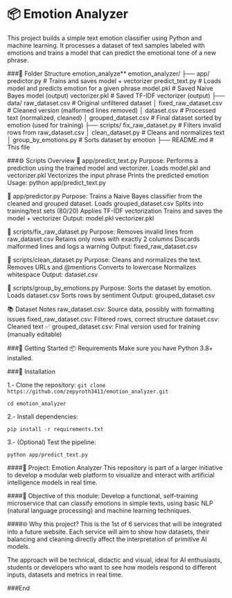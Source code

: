 # 📦 Emotion Analyzer
This project builds a simple text emotion classifier using Python and machine learning. It processes a dataset of text samples labeled with emotions and trains a model that can predict the emotional tone of a new phrase.

###📁 Folder Structure emotion_analyze**
emotion_analyzer/
├── app/ 
 predictor.py # Trains and saves model + vectorizer
 predict_text.py # Loads model and predicts emotion for a given phrase
 model.pkl # Saved Naive Bayes model (output)
 vectorizer.pkl # Saved TF-IDF vectorizer (output)
├── data/
 raw_dataset.csv # Original unfiltered dataset │ 
 fixed_raw_dataset.csv # Cleaned version (malformed lines removed) │ 
 dataset.csv # Processed text (normalized, cleaned) │ 
grouped_dataset.csv # Final dataset sorted by emotion (used for training) 
├── scripts/ 
fix_raw_dataset.py # Filters invalid rows from raw_dataset.csv │ 
clean_dataset.py # Cleans and normalizes text │ 
group_by_emotions.py # Sorts dataset by emotion 
├── README.md # This file

###⚙️ Scripts Overview
📂 app/predict_text.py Purpose: Performs a prediction using the trained model and vectorizer. Loads model.pkl and vectorizer.pkl Vectorizes the input phrase Prints the predicted emotion Usage: python app/predict_text.py

📂 app/predictor.py Purpose: Trains a Naive Bayes classifier from the cleaned and grouped dataset. Loads grouped_dataset.csv Splits into training/test sets (80/20) Applies TF-IDF vectorization Trains and saves the model + vectorizer Output: model.pkl vectorizer.pkl

📂 scripts/fix_raw_dataset.py Purpose: Removes invalid lines from raw_dataset.csv Retains only rows with exactly 2 columns Discards malformed lines and logs a warning Output: fixed_raw_dataset.csv

📂 scripts/clean_dataset.py Purpose: Cleans and normalizes the text. Removes URLs and @mentions Converts to lowercase Normalizes whitespace Output: dataset.csv

📂 scripts/group_by_emotions.py Purpose: Sorts the dataset by emotion. Loads dataset.csv Sorts rows by sentiment Output: grouped_dataset.csv

📚 Dataset Notes raw_dataset.csv: Source data, possibly with formatting issues fixed_raw_dataset.csv: Filtered rows, correct structure dataset.csv: Cleaned text ✅ grouped_dataset.csv: Final version used for training (manually editable)

###🚀 Getting Started
📦 Requirements
Make sure you have Python 3.8+ installed.

###🔧 Installation

1.-  Clone the repository:
`git clone https://github.com/zepyroth3411/emotion_analyzer.git`

`cd emotion_analyzer`

2.- Install dependencies: 

`pip install -r requirements.txt`

3.- (Optional) Test the pipeline:

`python app/predict_text.py`

####🧠 Project: Emotion Analyzer
This repository is part of a larger initiative to develop a modular web platform to visualize and interact with artificial intelligence models in real time.

####🔧 Objective of this module:
Develop a functional, self-training microservice that can classify emotions in simple texts, using basic NLP (natural language processing) and machine learning techniques.

####🌐 Why this project?
This is the 1st of 6 services that will be integrated into a future website. Each service will aim to show how datasets, their balancing and cleaning directly affect the interpretation of primitive AI models.

The approach will be technical, didactic and visual, ideal for AI enthusiasts, students or developers who want to see how models respond to different inputs, datasets and metrics in real time.

###End